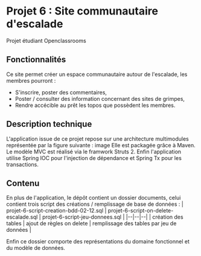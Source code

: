 
# Projet 6 : Site communautaire d'escalade
Projet étudiant Openclassrooms

## Fonctionnalités
Ce site permet créer un espace communautaire autour de l'escalade, les membres pourront :

 - S'inscrire, poster des commentaires,
 - Poster / consulter des information concernant des sites de grimpes,
 - Rendre accécible au prêt les topos que possèdent les membres.

## Description technique
L'application issue de ce projet repose sur une architecture multimodules représentée par la figure suivante : image
Elle est packagée grâce à Maven. Le modèle MVC est réalisé via le framwork Struts 2. Enfin l'application utilise Spring IOC pour l'injection de dépendance et Spring Tx pour les transactions.

## Contenu
En plus de l'application, le dépôt contient un dossier documents, celui contient trois script des créations / remplissage de base de données :
| projet-6-script-creation-bdd-02-12.sql | projet-6-script-on-delete-escalade.sql | projet-6-script-jeu-donnees.sql |
|--|--|--|
| création des tables | ajout de règles on delete | remplissage des tables par jeu de données |
 
Enfin ce dossier comporte des représentations du domaine fonctionnel et du modèle de données.